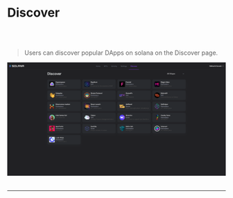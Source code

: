 # Discover
<br>
<br>

>Users can discover popular DApps on solana on the Discover page.



<img src="screenshots/discover.png" width="1300" height="auto" />
<br>
<br>


---------------------------------------------------------------------------------------------------

<br>
<br>
